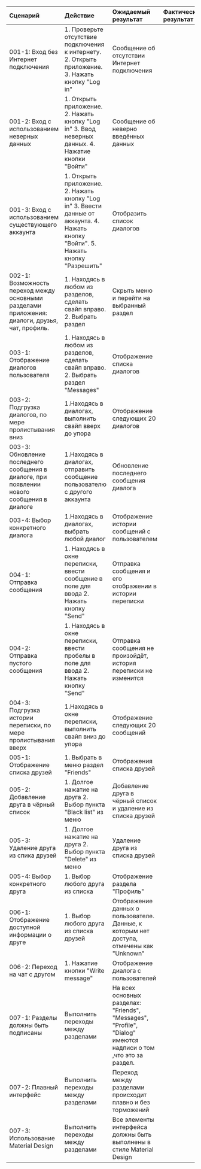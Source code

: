 |Cценарий|Действие|Ожидаемый результат|Фактический результат| Оценка|
|:---|:---|:---|:---|:---|
|001-1: Вход без Интернет подключения | 1. Проверьте отсутствие подключения к интернету. 2. Открыть приложение. 3. Нажать кнопку "Log in" | Сообщение об отсутствии Интернет подключения | | |
|001-2: Вход с использованием неверных данных | 1. Открыть приложение. 2. Нажать кнопку "Log in" 3. Ввод неверных данных. 4. Нажатие кнопки "Войти" | Сообщение об неверно введённых данных | | |
|001-3: Вход с использованием существующего аккаунта | 1. Открыть приложение. 2. Нажать кнопку "Log in" 3. Ввести данные от аккаунта. 4. Нажать кнопку "Войти". 5. Нажать кнопку "Разрешить" | Отобразить список диалогов | | |
|002-1: Возможность переход между основными разделами приложения: диалоги, друзья, чат, профиль. | 1. Находясь в любом из разделов, сделать свайп вправо. 2. Выбрать раздел | Скрыть меню и перейти на выбранный раздел | | |
|003-1: Отображение диалогов пользователя | 1. Находясь в любом из разделов, сделать свайп вправо. 2. Выбрать раздел "Messages" | Отображение списка диалогов | | |
|003-2: Подгрузка диалогов, по мере пролистывания вниз | 1.Находясь в диалогах, выполнить свайп вверх до упора | Отображение следующих 20 диалогов | | |
|003-3: Обновление последнего сообщения в диалоге, при появлении нового сообщения в диалоге | 1.Находясь в диалогах, отправить сообщение пользователю с другого аккаунта | Обновление последнего сообщения диалога | | |
|003-4: Выбор конкретного диалога | 1.Находясь в диалогах, выбрать любой диалог | Отображение истории сообщений с пользователем | | |
|004-1: Отправка сообщения | 1. Находясь в окне переписки, ввести сообщение в поле для ввода 2. Нажать кнопку  "Send" | Отправка сообщения и его отображении в истории переписки | |
|004-2: Отправка пустого сообщения | 1. Находясь в окне переписки, ввести пробелы в поле для ввода 2. Нажать кнопку  "Send" | Отправка сообщения не произойдёт, история переписки не изменится | |
|004-3: Подгрузка истории переписки, по мере пролистывания вверх | 1.Находясь в окне переписки, выполнить свайп вниз до упора | Отображение следующих 20 сообщений | | |
|005-1: Отображение списка друзей | 1. Выбрать в меню раздел "Friends" | Отображения списка друзей | | |
|005-2: Добавление друга в чёрный список | 1. Долгое нажатие на друга 2. Выбор пункта "Black list" из меню | Добавление друга в чёрный список и удаление из списка друзей | | |
|005-3: Удаление друга из спика друзей | 1. Долгое нажатие на друга 2. Выбор пункта "Delete" из меню | Удаление друга из списка друзей | | |
|005-4: Выбор конкретного друга | 1. Выбор любого друга из списка | Отображение раздела "Профиль" | | |
|006-1: Отображение доступной информации о друге | 1. Выбор любого друга из списка друзей | Отображение данных о пользователе. Данные, к которым нет доступа, отмечены как "Unknown" | | |
|006-2: Переход на чат с другом | 1. Нажатие кнопки "Write message" | Отображение диалога с пользователей | | |
|007-1: Разделы должны быть подписаны | Выполнить переходы между разделами | На всех основных разделах: "Friends", "Messages", "Profile", "Dialog" имеются надписи о том ,что это за раздел. | |
|007-2: Плавный интерфейс | Выполнить переходы между разделами| Переход между разделами происходит плавно и без торможений | |
|007-3: Использование Material Design | Выполнить переходы между разделами | Все элементы интерфейса должны быть выполнены в стиле Material Design | |

